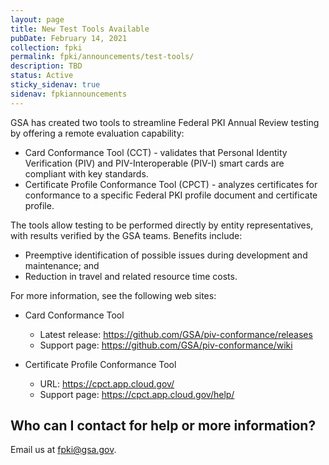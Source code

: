 ```yaml
---
layout: page
title: New Test Tools Available
pubDate: February 14, 2021
collection: fpki
permalink: fpki/announcements/test-tools/
description: TBD
status: Active
sticky_sidenav: true
sidenav: fpkiannouncements
---
```


GSA has created two tools to streamline Federal PKI Annual Review testing by offering a remote evaluation capability:

-	Card Conformance Tool (CCT) - validates that Personal Identity Verification (PIV) and PIV-Interoperable (PIV-I) smart cards are compliant with key standards.
-	Certificate Profile Conformance Tool (CPCT) - analyzes certificates for conformance to a specific Federal PKI profile document and certificate profile.
  
The tools allow testing to be performed directly by entity representatives, with results verified by the GSA teams. Benefits include:
-	Preemptive identification of possible issues during development and maintenance; and 
-	Reduction in travel and related resource time costs.

For more information, see the following web sites:
-	Card Conformance Tool 
     - Latest release: https://github.com/GSA/piv-conformance/releases 
     - Support page: https://github.com/GSA/piv-conformance/wiki 

- Certificate Profile Conformance Tool 
     - URL: https://cpct.app.cloud.gov/
     - Support page: https://cpct.app.cloud.gov/help/ 

## Who can I contact for help or more information?
Email us at fpki@gsa.gov.
